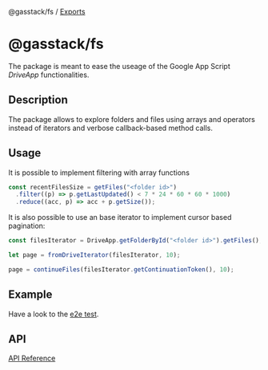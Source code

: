@gasstack/fs / [Exports](modules.md)

# @gasstack/fs

The package is meant to ease the useage of the Google App Script _DriveApp_ functionalities.

## Description

The package allows to explore folders and files using arrays and operators instead of iterators and verbose callback-based method calls.

## Usage

It is possible to implement filtering with array functions

```ts
const recentFilesSize = getFiles("<folder id>")
  .filter((p) => p.getLastUpdated() < 7 * 24 * 60 * 60 * 1000)
  .reduce((acc, p) => acc + p.getSize());
```

It is also possible to use an base iterator to implement cursor based pagination:

```ts
const filesIterator = DriveApp.getFolderById("<folder id>").getFiles();

let page = fromDriveIterator(filesIterator, 10);

page = continueFiles(filesIterator.getContinuationToken(), 10);
```

## Example

Have a look to the [e2e test](main.e2e.ts).

## API

[API Reference](docs/modules.md)
